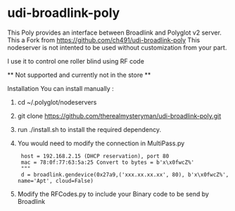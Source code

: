 # udi-broadlink-poly

This Poly provides an interface between Broadlink and Polyglot v2 server. This a Fork from https://github.com/ch491/udi-broadlink-poly
This nodeserver is not intented to be used without customization from your part. 

I use it to control one roller blind using RF code

** Not supported and currently not in the store **

Installation
You can install manually :

1. cd ~/.polyglot/nodeservers
2. git clone https://github.com/therealmysteryman/udi-broadlink-poly.git
3. run ./install.sh to install the required dependency.
4. You would need to modify the connection in MultiPass.py

        host = 192.168.2.15 (DHCP reservation), port 80
        mac = 78:0f:77:63:5a:25 Convert to bytes = b'x\x0fwcZ%'
        """
        d = broadlink.gendevice(0x27a9,('xxx.xx.xx.xx', 80), b'x\x0fwcZ%', name='Apt', cloud=False)
        
5. Modify the RFCodes.py to include your Binary code to be send by Broadlink



